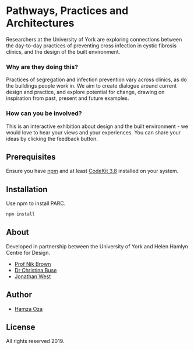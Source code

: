 # Pathways, Practices and Architectures

Researchers at the University of York are exploring connections between the day-to-day practices of preventing cross infection in cystic fibrosis clinics, and the design of the built environment.

### Why are they doing this?

Practices of segregation and infection prevention vary across clinics, as do the buildings people work in. We aim to create dialogue around current design and practice, and explore potential for change, drawing on inspiration from past, present and future examples.

### How can you be involved?

This is an interactive exhibition about design and the built environment - we would love to hear your views and your experiences. You can share your ideas by clicking the feedback button.

## Prerequisites
Ensure you have [npm](https://www.npmjs.com/) and at least [CodeKit 3.8](https://codekitapp.com/) installed on your system.

## Installation

Use npm to install PARC.

```bash
npm install
```

## About

Developed in partnership between the University of York and Helen Hamlyn Centre for Design.

- [Prof Nik Brown](https://www.york.ac.uk/sociology/our-staff/academic/nik-brown/)
- [Dr Christina Buse](https://www.york.ac.uk/sociology/our-staff/academic/chrissy-buse/)
- [Jonathan West](https://www.rca.ac.uk/more/staff/jonathan_west/)

## Author

- [Hamza Oza](https://hamzaoza.com)

## License
All rights reserved 2019.
